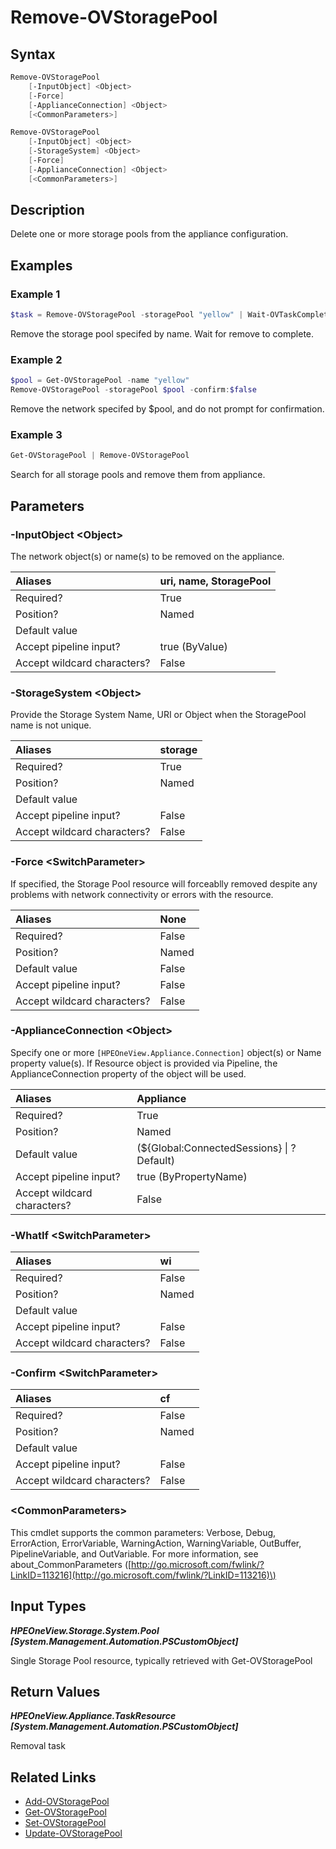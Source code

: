 ﻿---
description: Delete storage pool resource(s).
---

# Remove-OVStoragePool

## Syntax

```powershell
Remove-OVStoragePool
    [-InputObject] <Object>
    [-Force]
    [-ApplianceConnection] <Object>
    [<CommonParameters>]
```

```powershell
Remove-OVStoragePool
    [-InputObject] <Object>
    [-StorageSystem] <Object>
    [-Force]
    [-ApplianceConnection] <Object>
    [<CommonParameters>]
```

## Description

Delete one or more storage pools from the appliance configuration.

## Examples

###  Example 1 

```powershell
$task = Remove-OVStoragePool -storagePool "yellow" | Wait-OVTaskComplete $task
```

Remove the storage pool specifed by name.  Wait for remove to complete.

###  Example 2 

```powershell
$pool = Get-OVStoragePool -name "yellow"
Remove-OVStoragePool -storagePool $pool -confirm:$false
```

Remove the network specifed by $pool, and do not prompt for confirmation.

###  Example 3 

```powershell
Get-OVStoragePool | Remove-OVStoragePool
```

Search for all storage pools and remove them from appliance.

## Parameters

### -InputObject &lt;Object&gt;

The network object(s) or name(s) to be removed on the appliance.

| Aliases | uri, name, StoragePool |
| :--- | :--- |
| Required? | True |
| Position? | Named |
| Default value |  |
| Accept pipeline input? | true (ByValue) |
| Accept wildcard characters? | False |

### -StorageSystem &lt;Object&gt;

Provide the Storage System Name, URI or Object when the StoragePool name is not unique.

| Aliases | storage |
| :--- | :--- |
| Required? | True |
| Position? | Named |
| Default value |  |
| Accept pipeline input? | False |
| Accept wildcard characters? | False |

### -Force &lt;SwitchParameter&gt;

If specified, the Storage Pool resource will forceablly removed despite any problems with network connectivity or errors with the resource.

| Aliases | None |
| :--- | :--- |
| Required? | False |
| Position? | Named |
| Default value | False |
| Accept pipeline input? | False |
| Accept wildcard characters? | False |

### -ApplianceConnection &lt;Object&gt;

Specify one or more `[HPEOneView.Appliance.Connection]` object(s) or Name property value(s). If Resource object is provided via Pipeline, the ApplianceConnection property of the object will be used.

| Aliases | Appliance |
| :--- | :--- |
| Required? | True |
| Position? | Named |
| Default value | (${Global:ConnectedSessions} &vert; ? Default) |
| Accept pipeline input? | true (ByPropertyName) |
| Accept wildcard characters? | False |

### -WhatIf &lt;SwitchParameter&gt;



| Aliases | wi |
| :--- | :--- |
| Required? | False |
| Position? | Named |
| Default value |  |
| Accept pipeline input? | False |
| Accept wildcard characters? | False |

### -Confirm &lt;SwitchParameter&gt;



| Aliases | cf |
| :--- | :--- |
| Required? | False |
| Position? | Named |
| Default value |  |
| Accept pipeline input? | False |
| Accept wildcard characters? | False |

### &lt;CommonParameters&gt;

This cmdlet supports the common parameters: Verbose, Debug, ErrorAction, ErrorVariable, WarningAction, WarningVariable, OutBuffer, PipelineVariable, and OutVariable. For more information, see about\_CommonParameters \([http://go.microsoft.com/fwlink/?LinkID=113216](http://go.microsoft.com/fwlink/?LinkID=113216)\)

## Input Types

_**HPEOneView.Storage.System.Pool [System.Management.Automation.PSCustomObject]**_

Single Storage Pool resource, typically retrieved with Get-OVStoragePool

## Return Values

_**HPEOneView.Appliance.TaskResource [System.Management.Automation.PSCustomObject]**_

Removal task

## Related Links

* [Add-OVStoragePool](add-ovstoragepool.md)
* [Get-OVStoragePool](get-ovstoragepool.md)
* [Set-OVStoragePool](set-ovstoragepool.md)
* [Update-OVStoragePool](update-ovstoragepool.md)
